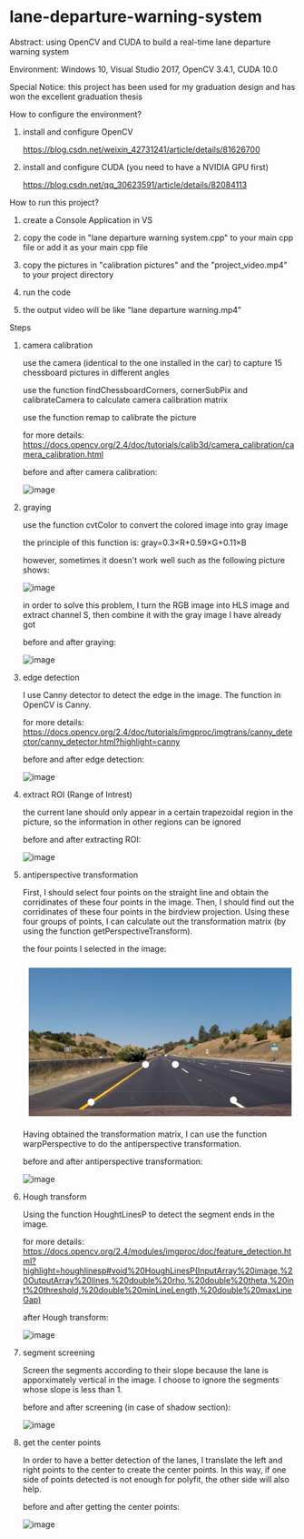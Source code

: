 # lane-departure-warning-system
Abstract: using OpenCV and CUDA to build a real-time lane departure warning system

Environment: Windows 10, Visual Studio 2017, OpenCV 3.4.1, CUDA 10.0

Special Notice: this project has been used for my graduation design and has won the excellent graduation thesis

How to configure the environment?

1. install and configure OpenCV

    https://blog.csdn.net/weixin_42731241/article/details/81626700

2. install and configure CUDA (you need to have a NVIDIA GPU first)

    https://blog.csdn.net/qq_30623591/article/details/82084113
    
How to run this project?

1. create a Console Application in VS

2. copy the code in "lane departure warning system.cpp" to your main cpp file or add it as your main cpp file

3. copy the pictures in "calibration pictures" and the "project_video.mp4" to your project directory

4. run the code

5. the output video will be like "lane departure warning.mp4"

Steps

1. camera calibration

    use the camera (identical to the one installed in the car) to capture 15 chessboard pictures in different angles
    
    use the function findChessboardCorners, cornerSubPix and calibrateCamera to calculate camera calibration matrix
    
    use the function remap to calibrate the picture
    
    for more details: https://docs.opencv.org/2.4/doc/tutorials/calib3d/camera_calibration/camera_calibration.html
    
    before and after camera calibration:
    
    ![image](https://github.com/zhongzebin/lane-departure-warning-system/blob/master/pictures%20for%20readme/camera%20calibration.png)
    
2. graying
    
    use the function cvtColor to convert the colored image into gray image
    
    the principle of this function is: gray=0.3×R+0.59×G+0.11×B
    
    however, sometimes it doesn't work well such as the following picture shows:
    
    ![image](https://github.com/zhongzebin/lane-departure-warning-system/blob/master/pictures%20for%20readme/RGB%20graying.png)
    
    in order to solve this problem, I turn the RGB image into HLS image and extract channel S, then combine it with the gray image I have already got
    
    before and after graying:
    
    ![image](https://github.com/zhongzebin/lane-departure-warning-system/blob/master/pictures%20for%20readme/RGB%20and%20HLS%20graying.png)
    
3. edge detection

    I use Canny detector to detect the edge in the image. The function in OpenCV is Canny.
    
    for more details: https://docs.opencv.org/2.4/doc/tutorials/imgproc/imgtrans/canny_detector/canny_detector.html?highlight=canny
    
    before and after edge detection:
    
    ![image](https://github.com/zhongzebin/lane-departure-warning-system/blob/master/pictures%20for%20readme/edge%20detection.png)
    
4. extract ROI (Range of Intrest)
    
    the current lane should only appear in a certain trapezoidal region in the picture, so the information in other regions can be ignored
    
    before and after extracting ROI:
    
    ![image](https://github.com/zhongzebin/lane-departure-warning-system/blob/master/pictures%20for%20readme/ROI.png)

5. antiperspective transformation

    First, I should select four points on the straight line and obtain the corridinates of these four points in the image. Then, I should find out the corridinates of these four points in the birdview projection. Using these four groups of points, I can calculate out the transformation matrix (by using the function getPerspectiveTransform).
    
    the four points I selected in the image:
    
    ![image](https://github.com/zhongzebin/lane-departure-warning-system/blob/master/pictures%20for%20readme/four%20points.png)
    
    Having obtained the transformation matrix, I can use the function warpPerspective to do the antiperspective transformation.
    
    before and after antiperspective transformation:
    
    ![image](https://github.com/zhongzebin/lane-departure-warning-system/blob/master/pictures%20for%20readme/antiperspective%20transformation.png)
6. Hough transform
    
    Using the function HoughtLinesP to detect the segment ends in the image.
    
    for more details: https://docs.opencv.org/2.4/modules/imgproc/doc/feature_detection.html?highlight=houghlinesp#void%20HoughLinesP(InputArray%20image,%20OutputArray%20lines,%20double%20rho,%20double%20theta,%20int%20threshold,%20double%20minLineLength,%20double%20maxLineGap)
    
    after Hough transform:
    
    ![image](https://github.com/zhongzebin/lane-departure-warning-system/blob/master/pictures%20for%20readme/hough%20transform.png)
    
7. segment screening
    
    Screen the segments according to their slope because the lane is apporximately vertical in the image. I choose to ignore the segments whose slope is less than 1.
    
    before and after screening (in case of shadow section):
    
    ![image](https://github.com/zhongzebin/lane-departure-warning-system/blob/master/pictures%20for%20readme/screen.png)

8. get the center points
    
    In order to have a better detection of the lanes, I translate the left and right points to the center to create the center points. In this way, if one side of points detected is not enough for polyfit, the other side will also help.
    
    before and after getting the center points:
    
    ![image](https://github.com/zhongzebin/lane-departure-warning-system/blob/master/pictures%20for%20readme/center%20points.png)
